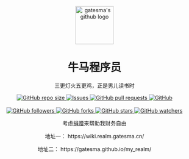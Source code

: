 <p align="center">
 <img width="100px" src="http://cos.gatesma.cn/mbg.jpg" align="center" alt="gatesma's github logo" />
 <h1 align="center">牛马程序员</h1>
 <p align="center">三更灯火五更鸡，正是男儿读书时</p>
</p>

<head>
     <meta name="referrer" content="no-referrer">
 </head>

<p align="center">
   <p align="center">
    <a href="https://github.com/gatesma/my_realm" target="_blank">
      <img alt="GitHub repo size" src="https://img.shields.io/github/repo-size/gatesma/my_realm">
    </a>
    <a href="https://github.com/gatesma/my_realm/issues" target="_blank">
      <img alt="Issues" src="https://img.shields.io/github/issues/gatesma/my_realm" />
    </a>
    <a href="https://github.com/gatesma/my_realm/pulls" target="_blank">
      <img alt="GitHub pull requests" src="https://img.shields.io/github/issues-pr/gatesma/my_realm" />
    </a>
    <a href="https://github.com/gatesma/my_realm" target="_blank">
      <img alt="GitHub" src="https://img.shields.io/github/license/gatesma/my_realm">
    </a>
    <br/>
    <br/>
    <a href="https://github.com/gatesma/my_realm" target="_blank">
      <img alt="GitHub followers" src="https://img.shields.io/github/followers/gatesma">
    </a>
    <a href="https://github.com/gatesma/my_realm" target="_blank">
      <img alt="GitHub forks" src="https://img.shields.io/github/forks/gatesma/my_realm">
    </a>
    <a href="https://github.com/gatesma/my_realm" target="_blank">
      <img alt="GitHub stars" src="https://img.shields.io/github/stars/gatesma/my_realm">
    </a>
    <a href="https://github.com/gatesma/my_realm" target="_blank">
      <img alt="GitHub watchers" src="https://img.shields.io/github/watchers/gatesma/my_realm">
    </a>
  </p>
</p>
<p align="center">考虑<a href="http://cos.gatesma.cn/wechat-donate.png" target="_blank">捐赠</a>来帮助我财务自由</p>

<p align="center">地址一： https://wiki.realm.gatesma.cn/</p>
<p align="center">地址二： https://gatesma.github.io/my_realm/</p>

